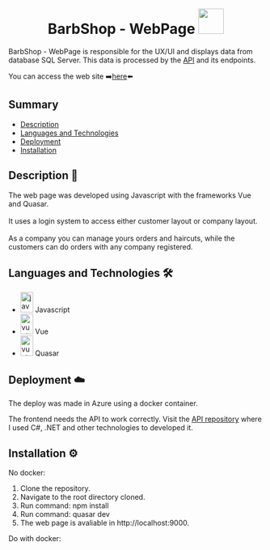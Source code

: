 <h1 align="center">
  <b>BarbShop - WebPage</b>
  <img src="https://i.pinimg.com/originals/ce/2e/b5/ce2eb5c24ec4ea4a59ec9a82905765d8.png" width="50"> 
  <br>
</h1>

BarbShop - WebPage is responsible for the UX/UI and displays data from database SQL Server. This data is processed by the <a href="https://github.com/marcello-teixeira/barber-shop-api">API</a> and its endpoints.

You can access the web site ➡️<a href="https://webpage-barbershop.azurewebsites.net/#/">here</a>⬅️

## Summary

- [Description](##description)
- [Languages and Technologies](##languages-and-technologies)
- [Deployment](##deployment)
- [Installation](##installation)

## Description 📝

The web page was developed using Javascript with the frameworks Vue and Quasar. 
<br><br>
It uses a login system to access either customer layout or company layout. 
<br><br>
As a company you can manage yours orders and haircuts, while the customers can do orders with any company registered.

## Languages and Technologies 🛠️

- <img width="25" src="https://cdn.jsdelivr.net/gh/devicons/devicon/icons/javascript/javascript-original.svg" height="40" alt="javascript logo"  /> Javascript
- <img width="25" src="https://cdn.jsdelivr.net/gh/devicons/devicon/icons/vuejs/vuejs-original.svg" height="40" alt="vuejs logo"  /> Vue
- <img width="25" src="https://www.svgrepo.com/show/374024/quasar.svg" height="40" alt="vuejs logo"  /> Quasar

## Deployment ☁️

The deploy was made in Azure using a docker container.

The frontend needs the API to work correctly. Visit the <a href="https://github.com/marcello-teixeira/barber-shop-api">API repository</a> where I used C#, .NET and other technologies to developed it.

## Installation ⚙️

No docker:

1. Clone the repository.
2. Navigate to the root directory cloned.
3. Run command: npm install
4. Run command: quasar dev
5. The web page is avaliable in http://localhost:9000.

Do with docker:

